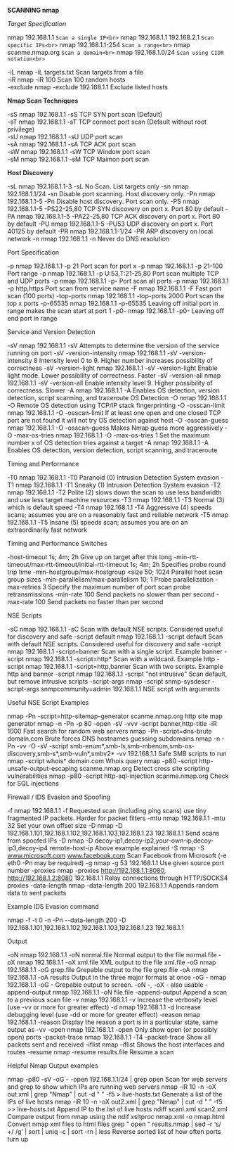 **SCANNING nmap**

*Target Specification*

nmap 192.168.1.1				`Scan a single IP<br>`
nmap 192.168.1.1 192.168.2.1	`Scan specific IPs<br>`
nmap 192.168.1.1-254	        `Scan a range<br>`
nmap scanme.nmap.org	        `Scan a domain<br>`
nmap 192.168.1.0/24	            `Scan using CIDR notation<br>`

-iL	nmap -iL targets.txt	            Scan targets from a file<br>
-iR	nmap -iR 100	                    Scan 100 random hosts<br>
-exclude	nmap -exclude 192.168.1.1	Exclude listed hosts<br>

**Nmap Scan Techniques**

-sS	nmap 192.168.1.1 -sS	TCP SYN port scan (Default)<br>
-sT	nmap 192.168.1.1 -sT	TCP connect port scan (Default without root privilege)<br>
-sU	nmap 192.168.1.1 -sU	UDP port scan<br>
-sA	nmap 192.168.1.1 -sA	TCP ACK port scan<br>
-sW	nmap 192.168.1.1 -sW	TCP Window port scan<br>
-sM	nmap 192.168.1.1 -sM	TCP Maimon port scan<br>

**Host Discovery**

-sL	nmap 192.168.1.1-3 -sL	No Scan. List targets only
-sn	nmap 192.168.1.1/24 -sn	Disable port scanning. Host discovery only.
-Pn	nmap 192.168.1.1-5 -Pn	Disable host discovery. Port scan only.
-PS	nmap 192.168.1.1-5 -PS22-25,80	TCP SYN discovery on port x. Port 80 by default
-PA	nmap 192.168.1.1-5 -PA22-25,80	TCP ACK discovery on port x. Port 80 by default
-PU	nmap 192.168.1.1-5 -PU53	UDP discovery on port x. Port 40125 by default
-PR	nmap 192.168.1.1-1/24 -PR	ARP discovery on local network
-n	nmap 192.168.1.1 -n	Never do DNS resolution

Port Specification

-p	nmap 192.168.1.1 -p 21	Port scan for port x
-p	nmap 192.168.1.1 -p 21-100	Port range
-p	nmap 192.168.1.1 -p U:53,T:21-25,80	Port scan multiple TCP and UDP ports
-p	nmap 192.168.1.1 -p-	Port scan all ports
-p	nmap 192.168.1.1 -p http,https	Port scan from service name
-F	nmap 192.168.1.1 -F	Fast port scan (100 ports)
-top-ports	nmap 192.168.1.1 -top-ports 2000	Port scan the top x ports
-p-65535	nmap 192.168.1.1 -p-65535	Leaving off initial port in range makes the scan start at port 1
-p0-	nmap 192.168.1.1 -p0-	Leaving off end port in range

Service and Version Detection

-sV	nmap 192.168.1.1 -sV	Attempts to determine the version of the service running on port
-sV -version-intensity	nmap 192.168.1.1 -sV -version-intensity 8	Intensity level 0 to 9. Higher number increases possibility of correctness
-sV -version-light	nmap 192.168.1.1 -sV -version-light	Enable light mode. Lower possibility of correctness. Faster
-sV -version-all	nmap 192.168.1.1 -sV -version-all	Enable intensity level 9. Higher possibility of correctness. Slower
-A	nmap 192.168.1.1 -A	Enables OS detection, version detection, script scanning, and traceroute OS Detection
-O	nmap 192.168.1.1 -O	Remote OS detection using TCP/IP stack fingerprinting
-O -osscan-limit	nmap 192.168.1.1 -O -osscan-limit	If at least one open and one closed TCP port are not found it will not try OS detection against host
-O -osscan-guess	nmap 192.168.1.1 -O -osscan-guess	Makes Nmap guess more aggressively
-O -max-os-tries	nmap 192.168.1.1 -O -max-os-tries 1	Set the maximum number x of OS detection tries against a target
-A	nmap 192.168.1.1 -A	Enables OS detection, version detection, script scanning, and traceroute

Timing and Performance

-T0	nmap 192.168.1.1 -T0	Paranoid (0) Intrusion Detection System evasion
-T1	nmap 192.168.1.1 -T1	Sneaky (1) Intrusion Detection System evasion
-T2	nmap 192.168.1.1 -T2	Polite (2) slows down the scan to use less bandwidth and use less target machine resources
-T3	nmap 192.168.1.1 -T3	Normal (3) which is default speed
-T4	nmap 192.168.1.1 -T4	Aggressive (4) speeds scans; assumes you are on a reasonably fast and reliable network
-T5	nmap 192.168.1.1 -T5	Insane (5) speeds scan; assumes you are on an extraordinarily fast network

Timing and Performance Switches

-host-timeout <time>	1s; 4m; 2h	Give up on target after this long
-min-rtt-timeout/max-rtt-timeout/initial-rtt-timeout <time>	1s; 4m; 2h	Specifies probe round trip time
-min-hostgroup/max-hostgroup <size<size>	50; 1024	Parallel host scan group sizes
-min-parallelism/max-parallelism <numprobes>	10; 1	Probe parallelization
-max-retries <tries>	3	Specify the maximum number of port scan probe retransmissions
-min-rate <number>	100	Send packets no slower than <number> per second
-max-rate <number>	100	Send packets no faster than <number> per second

NSE Scripts

-sC	nmap 192.168.1.1 -sC	Scan with default NSE scripts. Considered useful for discovery and safe
-script default	nmap 192.168.1.1 -script default	Scan with default NSE scripts. Considered useful for discovery and safe
-script	nmap 192.168.1.1 -script=banner	Scan with a single script. Example banner
-script	nmap 192.168.1.1 -script=http*	Scan with a wildcard. Example http
-script	nmap 192.168.1.1 -script=http,banner	Scan with two scripts. Example http and banner
-script	nmap 192.168.1.1 -script "not intrusive"	Scan default, but remove intrusive scripts
-script-args	nmap -script snmp-sysdescr -script-args snmpcommunity=admin 192.168.1.1	NSE script with arguments

Useful NSE Script Examples

nmap -Pn -script=http-sitemap-generator scanme.nmap.org	http site map generator
nmap -n -Pn -p 80 -open -sV -vvv -script banner,http-title -iR 1000	Fast search for random web servers
nmap -Pn -script=dns-brute domain.com	Brute forces DNS hostnames guessing subdomains
nmap -n -Pn -vv -O -sV -script smb-enum*,smb-ls,smb-mbenum,smb-os-discovery,smb-s*,smb-vuln*,smbv2* -vv 192.168.1.1	Safe SMB scripts to run
nmap -script whois* domain.com	Whois query
nmap -p80 -script http-unsafe-output-escaping scanme.nmap.org	Detect cross site scripting vulnerabilities
nmap -p80 -script http-sql-injection scanme.nmap.org	Check for SQL injections

Firewall / IDS Evasion and Spoofing

-f	nmap 192.168.1.1 -f	Requested scan (including ping scans) use tiny fragmented IP packets. Harder for packet filters
-mtu	nmap 192.168.1.1 -mtu 32	Set your own offset size
-D	nmap -D 192.168.1.101,192.168.1.102,192.168.1.103,192.168.1.23 192.168.1.1	Send scans from spoofed IPs
-D	nmap -D decoy-ip1,decoy-ip2,your-own-ip,decoy-ip3,decoy-ip4 remote-host-ip	Above example explained
-S	nmap -S www.microsoft.com www.facebook.com	Scan Facebook from Microsoft (-e eth0 -Pn may be required)
-g	nmap -g 53 192.168.1.1	Use given source port number
-proxies	nmap -proxies http://192.168.1.1:8080, http://192.168.1.2:8080 192.168.1.1	Relay connections through HTTP/SOCKS4 proxies
-data-length	nmap -data-length 200 192.168.1.1	Appends random data to sent packets

Example IDS Evasion command

nmap -f -t 0 -n -Pn --data-length 200 -D
192.168.1.101,192.168.1.102,192.168.1.103,192.168.1.23 192.168.1.1

Output

-oN	nmap 192.168.1.1 -oN normal.file	Normal output to the file normal.file
-oX	nmap 192.168.1.1 -oX xml.file	XML output to the file xml.file
-oG	nmap 192.168.1.1 -oG grep.file	Grepable output to the file grep.file
-oA	nmap 192.168.1.1 -oA results	Output in the three major formats at once
-oG -	nmap 192.168.1.1 -oG -	Grepable output to screen. -oN -, -oX - also usable
-append-output	nmap 192.168.1.1 -oN file.file -append-output	Append a scan to a previous scan file
-v	nmap 192.168.1.1 -v	Increase the verbosity level (use -vv or more for greater effect)
-d	nmap 192.168.1.1 -d	Increase debugging level (use -dd or more for greater effect)
-reason	nmap 192.168.1.1 -reason	Display the reason a port is in a particular state, same output as -vv
-open	nmap 192.168.1.1 -open	Only show open (or possibly open) ports
-packet-trace	nmap 192.168.1.1 -T4 -packet-trace	Show all packets sent and received
-iflist	nmap -iflist	Shows the host interfaces and routes
-resume	nmap -resume results.file	Resume a scan

Helpful Nmap Output examples

nmap -p80 -sV -oG - -open 192.168.1.1/24 | grep open	Scan for web servers and grep to show which IPs are running web servers
nmap -iR 10 -n -oX out.xml | grep "Nmap" | cut -d " " -f5 > live-hosts.txt	Generate a list of the IPs of live hosts
nmap -iR 10 -n -oX out2.xml | grep "Nmap" | cut -d " " -f5 >> live-hosts.txt	Append IP to the list of live hosts
ndiff scanl.xml scan2.xml	Compare output from nmap using the ndif
xsltproc nmap.xml -o nmap.html	Convert nmap xml files to html files
grep " open " results.nmap | sed -r ‘s/ +/ /g’ | sort | uniq -c | sort -rn | less	Reverse sorted list of how often ports turn up


